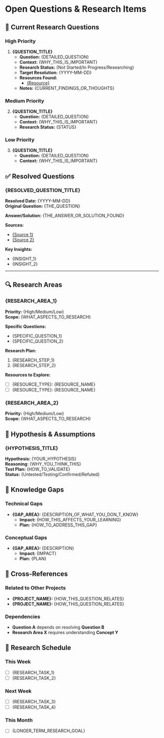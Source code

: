 # Open Questions & Research Items

## 🤔 Current Research Questions

### High Priority
1. **{QUESTION_TITLE}**
   - **Question:** {DETAILED_QUESTION}
   - **Context:** {WHY_THIS_IS_IMPORTANT}
   - **Research Status:** {Not Started/In Progress/Researching}
   - **Target Resolution:** {YYYY-MM-DD}
   - **Resources Found:** 
     - [{Resource}]({URL})
   - **Notes:** {CURRENT_FINDINGS_OR_THOUGHTS}

### Medium Priority
2. **{QUESTION_TITLE}**
   - **Question:** {DETAILED_QUESTION}
   - **Context:** {WHY_THIS_IS_IMPORTANT}
   - **Research Status:** {STATUS}

### Low Priority
3. **{QUESTION_TITLE}**
   - **Question:** {DETAILED_QUESTION}
   - **Context:** {WHY_THIS_IS_IMPORTANT}

## ✅ Resolved Questions

### {RESOLVED_QUESTION_TITLE}
**Resolved Date:** {YYYY-MM-DD}  
**Original Question:** {THE_QUESTION}

**Answer/Solution:**
{THE_ANSWER_OR_SOLUTION_FOUND}

**Sources:**
- [{Source 1}]({URL})
- [{Source 2}]({URL})

**Key Insights:**
- {INSIGHT_1}
- {INSIGHT_2}

---

## 🔍 Research Areas

### {RESEARCH_AREA_1}
**Priority:** {High/Medium/Low}  
**Scope:** {WHAT_ASPECTS_TO_RESEARCH}

**Specific Questions:**
- {SPECIFIC_QUESTION_1}
- {SPECIFIC_QUESTION_2}

**Research Plan:**
1. {RESEARCH_STEP_1}
2. {RESEARCH_STEP_2}

**Resources to Explore:**
- [ ] {RESOURCE_TYPE}: {RESOURCE_NAME}
- [ ] {RESOURCE_TYPE}: {RESOURCE_NAME}

### {RESEARCH_AREA_2}
**Priority:** {High/Medium/Low}  
**Scope:** {WHAT_ASPECTS_TO_RESEARCH}

## 💭 Hypothesis & Assumptions

### {HYPOTHESIS_TITLE}
**Hypothesis:** {YOUR_HYPOTHESIS}  
**Reasoning:** {WHY_YOU_THINK_THIS}  
**Test Plan:** {HOW_TO_VALIDATE}  
**Status:** {Untested/Testing/Confirmed/Refuted}

## 🎯 Knowledge Gaps

### Technical Gaps
- **{GAP_AREA}:** {DESCRIPTION_OF_WHAT_YOU_DON_T_KNOW}
  - **Impact:** {HOW_THIS_AFFECTS_YOUR_LEARNING}
  - **Plan:** {HOW_TO_ADDRESS_THIS_GAP}

### Conceptual Gaps
- **{GAP_AREA}:** {DESCRIPTION}
  - **Impact:** {IMPACT}
  - **Plan:** {PLAN}

## 🔗 Cross-References

### Related to Other Projects
- **{PROJECT_NAME}:** {HOW_THIS_QUESTION_RELATES}
- **{PROJECT_NAME}:** {HOW_THIS_QUESTION_RELATES}

### Dependencies
- **Question A** depends on resolving **Question B**
- **Research Area X** requires understanding **Concept Y**

## 📅 Research Schedule

### This Week
- [ ] {RESEARCH_TASK_1}
- [ ] {RESEARCH_TASK_2}

### Next Week
- [ ] {RESEARCH_TASK_3}
- [ ] {RESEARCH_TASK_4}

### This Month
- [ ] {LONGER_TERM_RESEARCH_GOAL}
